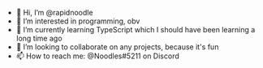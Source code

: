 - 👋 Hi, I’m @rapidnoodle
- 👀 I’m interested in programming, obv
- 🌱 I’m currently learning TypeScript which I should have been learning a long time ago
- 💞️ I’m looking to collaborate on any projects, because it's fun
- 📫 How to reach me: @Noodles#5211 on Discord

<!---
rapidnoodle/rapidnoodle is a ✨ special ✨ repository because its `README.md` (this file) appears on your GitHub profile.
You can click the Preview link to take a look at your changes.
--->
